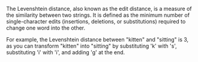 The Levenshtein distance, also known as the edit distance, is a measure of the similarity between two strings. It is defined as the minimum number of single-character edits (insertions, deletions, or substitutions) required to change one word into the other.

For example, the Levenshtein distance between "kitten" and "sitting" is 3, as you can transform "kitten" into "sitting" by substituting 'k' with 's', substituting 'i' with 'i', and adding 'g' at the end.
